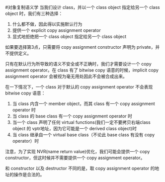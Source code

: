 #对象复制语义学
当我们设计 class，并以一个 class object 指定给另一个 class object 时，我们有三种选择：

1.	什么都不做，因此得以实施默认行为
2.	提供一个 explicit copy assignment operator
3.	显式地拒绝把一个 class object 指定给另一个 class object

如果要选择第3点，只需要将 copy assignment constructor 声明为 private，并不提供定义。

只有在默认行为所导致的语义不安全或不正确时，我们才需要设计一个 copy assignment operator。在 class 有了 bitwise copy 语意的时候，implicit copy assignment operator 会被视为毫无用处因此不会被合成出来。

在一下情况下，一个 class 对于默认的 copy assignment operator 不会表现 bitwise copy 语意：

1.	当 class 内含一个 member object，而其 class 有一个 copy assignment operator 时
2.	当 class 的 base class 有一个 copy assignment operator 时
3.	当一个 class 声明了任何 virtual functions(我们一定不要拷贝右端class object 的 vptr地址，因为它可能是一个 derived class object)时
4.	当 class 继承自一个 virtual base class（不论此 base class 有没有 copy operator）时

>
注意，为了实现 NVR(name return value)优化，我们可能会提供一个 copy constructor，但这时候并不需要提供一个 copy assignment operator。

和 constructor 以及 destructor 不同的是，取 copy assignment operator 的地址的操作是合法的。
